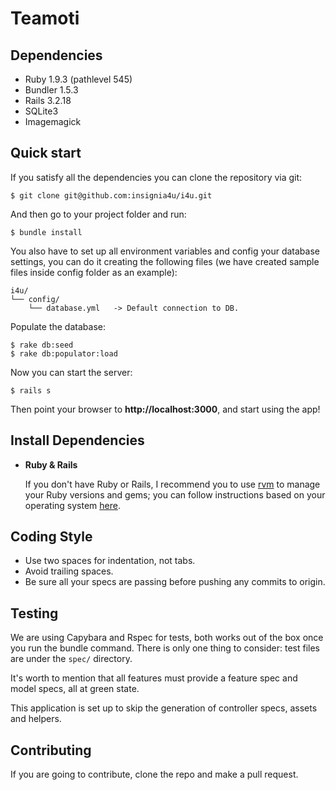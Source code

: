Teamoti
=======

Dependencies
-------

 - Ruby 1.9.3 (pathlevel 545)
 - Bundler 1.5.3
 - Rails 3.2.18
 - SQLite3
 - Imagemagick

Quick start
-------

If you satisfy all the dependencies you can clone the repository via git:

```
$ git clone git@github.com:insignia4u/i4u.git
```

And then go to your project folder and run:

```
$ bundle install
```

You also have to set up all environment variables and config your database settings, you can do it creating the following files (we have created sample files inside config folder as an example):

```
i4u/
└── config/
    └── database.yml   -> Default connection to DB.
```

Populate the database:

```
$ rake db:seed
$ rake db:populator:load
```

Now you can start the server:

```
$ rails s
```

Then point your browser to **http://localhost:3000**, and start using the app!


Install Dependencies
-------
- **Ruby & Rails**

    If you don't have Ruby or Rails, I recommend you to use [rvm][1] to manage your Ruby versions and gems; you can follow instructions based on your operating system [here][2].


Coding Style
------
 - Use two spaces for indentation, not tabs.
 - Avoid trailing spaces.
 - Be sure all your specs are passing before pushing any commits to origin.

Testing
-------

We are using Capybara and Rspec for tests, both works out of the box once you run the bundle command. There is only one thing to consider: test files are under the `spec/` directory.

It's worth to mention that all features must provide a feature spec and model specs, all at green state.

This application is set up to skip the generation of controller specs, assets and helpers.

Contributing
-------

If you are going to contribute, clone the repo and make a pull request.

[1]: https://rvm.io/rvm/install
[2]: http://railsapps.github.io/installing-rails.html
